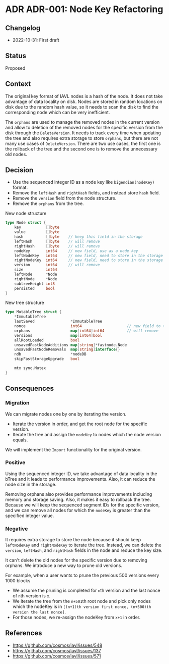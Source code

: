# ADR ADR-001: Node Key Refactoring

## Changelog

- 2022-10-31: First draft

## Status

Proposed

## Context

The original key format of IAVL nodes is a hash of the node. It does not take advantage of data locality on disk. Nodes are stored in random locations on disk due to the random hash value, so it needs to scan the disk to find the corresponding node which can be very inefficient.

The `orphans` are used to manage the removed nodes in the current version and allow to deletion of the removed nodes for the specific version from the disk through the `DeleteVersion`. It needs to track every time when updating the tree and also requires extra storage to store `orphans`, but there are not many use cases of `DeleteVersion`. There are two use cases, the first one is the rollback of the tree and the second one is to remove the unnecessary old nodes.

## Decision

- Use the sequenced integer ID as a node key like `bigendian(nodeKey)` format.
- Remove the `leftHash` and `rightHash` fields, and instead store `hash` field.
- Remove the `version` field from the node structure.
- Remove the `orphans` from the tree.

New node structure

```go
type Node struct {
	key           []byte
	value         []byte
	hash          []byte    // keep this field in the storage
	leftHash      []byte    // will remove
	rightHash     []byte    // will remove
	nodeKey       int64     // new field, use as a node key
	leftNodeKey   int64     // new field, need to store in the storage
	rightNodeKey  int64     // new field, need to store in the storage
	version       int64     // will remove
	size          int64
	leftNode      *Node
	rightNode     *Node
	subtreeHeight int8
	persisted     bool
}
```

New tree structure

```go
type MutableTree struct {
	*ImmutableTree                                    
	lastSaved                *ImmutableTree
	nonce                    int64                    // new field to track the current ID
	orphans                  map[int64]int64          // will remove
	versions                 map[int64]bool           
	allRootLoaded            bool                     
	unsavedFastNodeAdditions map[string]*fastnode.Node
	unsavedFastNodeRemovals  map[string]interface{}   
	ndb                      *nodeDB
	skipFastStorageUpgrade   bool 

	mtx sync.Mutex
}
```

## Consequences

### Migration

We can migrate nodes one by one by iterating the version.

- Iterate the version in order, and get the root node for the specific version.
- Iterate the tree and assign the `nodeKey` to nodes which the node version equals. 

We will implement the `Import` functionality for the original version.

### Positive

Using the sequenced integer ID, we take advantage of data locality in the bTree and it leads to performance improvements. Also, it can reduce the node size in the storage.

Removing orphans also provides performance improvements including memory and storage saving. Also, it makes it easy to rollback the tree. Because we will keep the sequenced segment IDs for the specific version, and we can remove all nodes for which the `nodeKey` is greater than the specified integer value.

### Negative

It requires extra storage to store the node because it should keep `leftNodeKey` and `rightNodeKey` to iterate the tree. Instead, we can delete the `version`, `leftHash`, and `rightHash` fields in the node and reduce the key size.

It can't delete the old nodes for the specific version due to removing orphans. We introduce a new way to prune old versions.

For example, when a user wants to prune the previous 500 versions every 1000 blocks
- We assume the pruning is completed for `n`th version and the last nonce of `n`th version is `x`.
- We iterate the tree from the `n+501`th root node and pick only nodes which the nodeKey is in `[(n+1)th version first nonce, (n+500)th version the last nonce]`.
- For those nodes, we re-assign the nodeKey from `x+1` in order.

## References

- https://github.com/cosmos/iavl/issues/548
- https://github.com/cosmos/iavl/issues/137
- https://github.com/cosmos/iavl/issues/571
